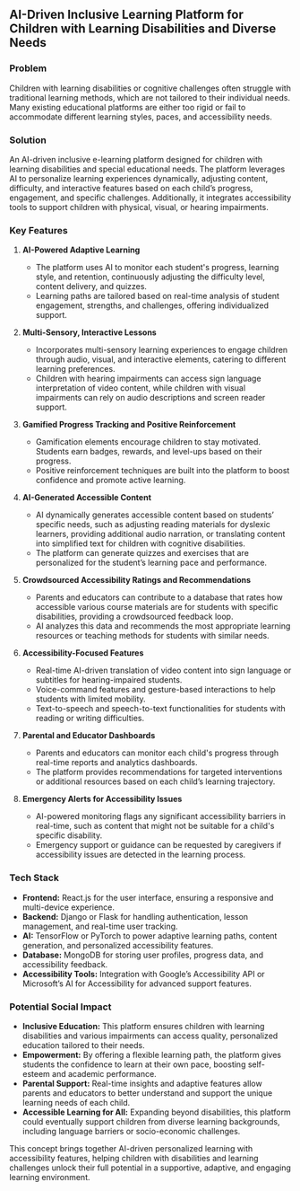 ## AI-Driven Inclusive Learning Platform for Children with Learning Disabilities and Diverse Needs

### Problem
Children with learning disabilities or cognitive challenges often struggle with traditional learning methods, which are not tailored to their individual needs. Many existing educational platforms are either too rigid or fail to accommodate different learning styles, paces, and accessibility needs.

### Solution
An AI-driven inclusive e-learning platform designed for children with learning disabilities and special educational needs. The platform leverages AI to personalize learning experiences dynamically, adjusting content, difficulty, and interactive features based on each child’s progress, engagement, and specific challenges. Additionally, it integrates accessibility tools to support children with physical, visual, or hearing impairments.

### Key Features

1. **AI-Powered Adaptive Learning**
   - The platform uses AI to monitor each student's progress, learning style, and retention, continuously adjusting the difficulty level, content delivery, and quizzes.
   - Learning paths are tailored based on real-time analysis of student engagement, strengths, and challenges, offering individualized support.

2. **Multi-Sensory, Interactive Lessons**
   - Incorporates multi-sensory learning experiences to engage children through audio, visual, and interactive elements, catering to different learning preferences.
   - Children with hearing impairments can access sign language interpretation of video content, while children with visual impairments can rely on audio descriptions and screen reader support.

3. **Gamified Progress Tracking and Positive Reinforcement**
   - Gamification elements encourage children to stay motivated. Students earn badges, rewards, and level-ups based on their progress.
   - Positive reinforcement techniques are built into the platform to boost confidence and promote active learning.

4. **AI-Generated Accessible Content**
   - AI dynamically generates accessible content based on students’ specific needs, such as adjusting reading materials for dyslexic learners, providing additional audio narration, or translating content into simplified text for children with cognitive disabilities.
   - The platform can generate quizzes and exercises that are personalized for the student’s learning pace and performance.

5. **Crowdsourced Accessibility Ratings and Recommendations**
   - Parents and educators can contribute to a database that rates how accessible various course materials are for students with specific disabilities, providing a crowdsourced feedback loop.
   - AI analyzes this data and recommends the most appropriate learning resources or teaching methods for students with similar needs.

6. **Accessibility-Focused Features**
   - Real-time AI-driven translation of video content into sign language or subtitles for hearing-impaired students.
   - Voice-command features and gesture-based interactions to help students with limited mobility.
   - Text-to-speech and speech-to-text functionalities for students with reading or writing difficulties.

7. **Parental and Educator Dashboards**
   - Parents and educators can monitor each child's progress through real-time reports and analytics dashboards.
   - The platform provides recommendations for targeted interventions or additional resources based on each child’s learning trajectory.

8. **Emergency Alerts for Accessibility Issues**
   - AI-powered monitoring flags any significant accessibility barriers in real-time, such as content that might not be suitable for a child's specific disability.
   - Emergency support or guidance can be requested by caregivers if accessibility issues are detected in the learning process.

### Tech Stack
- **Frontend:** React.js for the user interface, ensuring a responsive and multi-device experience.
- **Backend:** Django or Flask for handling authentication, lesson management, and real-time user tracking.
- **AI:** TensorFlow or PyTorch to power adaptive learning paths, content generation, and personalized accessibility features.
- **Database:** MongoDB for storing user profiles, progress data, and accessibility feedback.
- **Accessibility Tools:** Integration with Google’s Accessibility API or Microsoft’s AI for Accessibility for advanced support features.

### Potential Social Impact
- **Inclusive Education:** This platform ensures children with learning disabilities and various impairments can access quality, personalized education tailored to their needs.
- **Empowerment:** By offering a flexible learning path, the platform gives students the confidence to learn at their own pace, boosting self-esteem and academic performance.
- **Parental Support:** Real-time insights and adaptive features allow parents and educators to better understand and support the unique learning needs of each child.
- **Accessible Learning for All:** Expanding beyond disabilities, this platform could eventually support children from diverse learning backgrounds, including language barriers or socio-economic challenges.

This concept brings together AI-driven personalized learning with accessibility features, helping children with disabilities and learning challenges unlock their full potential in a supportive, adaptive, and engaging learning environment.
